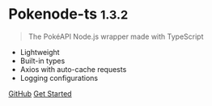 # Pokenode-ts <small>1.3.2</small>

> The PokéAPI Node.js wrapper made with TypeScript

- Lightweight
- Built-in types
- Axios with auto-cache requests
- Logging configurations

[GitHub](https://github.com/Gabb-c/pokenode-ts)
[Get Started](#main)
